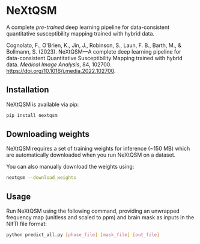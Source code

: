 # NeXtQSM

A complete *pre-trained* deep learning pipeline for data-consistent quantitative susceptibility mapping trained with hybrid data.

Cognolato, F., O'Brien, K., Jin, J., Robinson, S., Laun, F. B., Barth, M., & Bollmann, S. (2023). NeXtQSM—A complete deep learning pipeline for data-consistent Quantitative Susceptibility Mapping trained with hybrid data. *Medical Image Analysis*, 84, 102700. https://doi.org/10.1016/j.media.2022.102700.

## Installation

NeXtQSM is available via pip:

```bash
pip install nextqsm
```

## Downloading weights

NeXtQSM requires a set of training weights for inference (~150 MB) which are automatically downloaded when you run NeXtQSM on a dataset.

You can also manually download the weights using:

```bash
nextqsm --download_weights
```

## Usage

Run NeXtQSM using the following command, providing an unwrapped frequency map (unitless and scaled to ppm) and brain mask as inputs in the NIfTI file format:

```bash
python predict_all.py [phase_file] [mask_file] [out_file]
```

